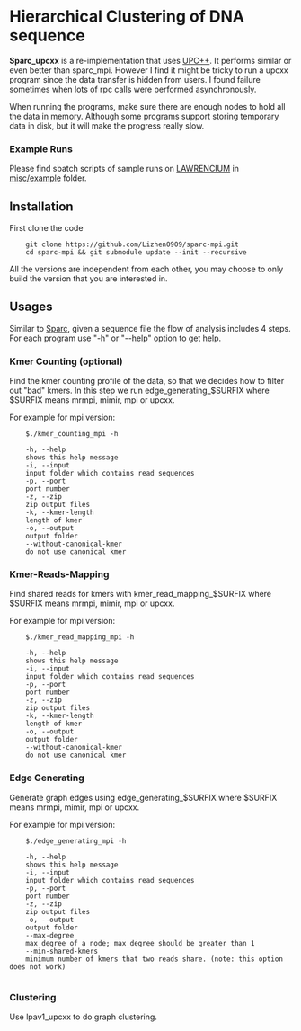 # Hierarchical Clustering of DNA sequence 

**Sparc_upcxx** is a re-implementation that uses [UPC++](https://bitbucket.org/berkeleylab/upcxx/wiki/Home). It performs similar or even better than sparc_mpi. However I find it might be tricky to run a upcxx program since the data transfer is hidden from users. I found failure sometimes when lots of rpc calls were performed asynchronously. 

When running the programs, make sure there are enough nodes to hold all the data in memory. Although some programs support storing temporary data in disk, but it will make the progress really slow.

### Example Runs

Please find sbatch scripts of sample runs on [LAWRENCIUM](https://sites.google.com/a/lbl.gov/high-performance-computing-services-group/lbnl-supercluster/lawrencium) in [misc/example](misc/example) folder.



## Installation



First clone the code

```
    git clone https://github.com/Lizhen0909/sparc-mpi.git
    cd sparc-mpi && git submodule update --init --recursive
```

All the versions are independent from each other, you may choose to only build the version that you are interested in.



## Usages

Similar to [Sparc](https://bitbucket.org/LizhenShi/sparc/src/master/README.md),  given a sequence file the flow of analysis includes 4 steps. For each program use "-h" or "--help" option to get help.

### Kmer Counting (optional)

Find the kmer counting profile of the data, so that we decides how to filter out "bad" kmers. In this step we run edge_generating_$SURFIX where $SURFIX means mrmpi, mimir, mpi or upcxx. 

For example for mpi version:
```
    $./kmer_counting_mpi -h
    
    -h, --help
    shows this help message
    -i, --input
    input folder which contains read sequences
    -p, --port
    port number
    -z, --zip
    zip output files
    -k, --kmer-length
    length of kmer
    -o, --output
    output folder
    --without-canonical-kmer
    do not use canonical kmer

```


### Kmer-Reads-Mapping

Find shared reads for kmers with kmer_read_mapping_$SURFIX where $SURFIX means mrmpi, mimir, mpi or upcxx. 

For example for mpi version:
```
    $./kmer_read_mapping_mpi -h
    
    -h, --help
    shows this help message
    -i, --input
    input folder which contains read sequences
    -p, --port
    port number
    -z, --zip
    zip output files
    -k, --kmer-length
    length of kmer
    -o, --output
    output folder
    --without-canonical-kmer
    do not use canonical kmer

```

### Edge Generating

Generate graph edges using edge_generating_$SURFIX where $SURFIX means mrmpi, mimir, mpi or upcxx. 

For example for mpi version:
```
    $./edge_generating_mpi -h
    
    -h, --help
    shows this help message
    -i, --input
    input folder which contains read sequences
    -p, --port
    port number
    -z, --zip
    zip output files
    -o, --output
    output folder
    --max-degree
    max_degree of a node; max_degree should be greater than 1
    --min-shared-kmers
    minimum number of kmers that two reads share. (note: this option does not work)
    
```

### Clustering

Use lpav1_upcxx to do graph clustering.
